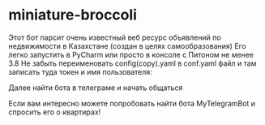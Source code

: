 # miniature-broccoli
Этот бот парсит очень известный веб ресурс объявлений по недвижимости в Казахстане (создан в целях самообразования)
Его легко запустить в PyCharm или просто в консоле с Питоном не менее 3.8
Не забыть переименовать config(copy).yaml в conf.yaml файл и там записать туда токен и имя пользователя:


Далее найти бота в телеграме и начать общаться

Если вам интересно можете попробовать найти бота MyTelegramBot и спросить его о квартирах!
